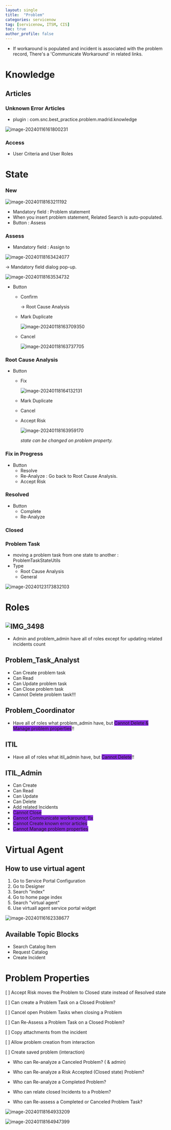 ```yaml
---
layout: single
title:  "Problem"
categories: servicenow
tag: [servicenow, ITSM, CIS]
toc: true
author_profile: false
---
```


- If workaround is populated and incident is associated with the problem record, There's a 'Communicate Workaround' in related links.

# Knowledge

## Articles
### Unknown Error Articles
- plugin : com.snc.best_practice.problem.madrid.knowledge

![image-20240116161800231](https://github.com/Moon-NaRi/Moon-Nari.github.io/blob/611c332dcb52e6037b4f0adf9b8e9d5fb4315677/images/2024-01-16-servicenow1/image-20240116161800231.png?raw=true)

### Access
- User Criteria and User Roles

# State
### New

![image-20240118163211192](https://github.com/Moon-NaRi/Moon-Nari.github.io/blob/81f188fe28c5ef0fa91f97e9e36cc6416f562ded/images/2024-01-16-servicenow1/image-20240118163211192.png?raw=true)

- Mandatory field : Problem statement
- When you insert problem statement, Related Search is auto-populated.
- Button : Assess



### Assess

- Mandatory field : Assign to

![image-20240118163424077](https://github.com/Moon-NaRi/Moon-Nari.github.io/blob/81f188fe28c5ef0fa91f97e9e36cc6416f562ded/images/2024-01-16-servicenow1/image-20240118163424077.png?raw=true)

 → Mandatory field dialog pop-up.

![image-20240118163534732](https://github.com/Moon-NaRi/Moon-Nari.github.io/blob/81f188fe28c5ef0fa91f97e9e36cc6416f562ded/images/2024-01-16-servicenow1/image-20240118163534732.png?raw=true)

- Button

  - Confirm

    → Root Cause Analysis

  - Mark Duplicate

    ![image-20240118163709350](https://github.com/Moon-NaRi/Moon-Nari.github.io/blob/81f188fe28c5ef0fa91f97e9e36cc6416f562ded/images/2024-01-16-servicenow1/image-20240118163709350.png?raw=true)

  - Cancel

    ![image-20240118163737705](https://github.com/Moon-NaRi/Moon-Nari.github.io/blob/81f188fe28c5ef0fa91f97e9e36cc6416f562ded/images/2024-01-16-servicenow1/image-20240118163737705.png?raw=true)



### Root Cause Analysis

- Button

  - Fix

    ![image-20240118164132131](https://github.com/Moon-NaRi/Moon-Nari.github.io/blob/81f188fe28c5ef0fa91f97e9e36cc6416f562ded/images/2024-01-16-servicenow1/image-20240118164132131.png?raw=true)

  - Mark Duplicate

  - Cancel

  - Accept Risk

    ![image-20240118163959170](https://github.com/Moon-NaRi/Moon-Nari.github.io/blob/81f188fe28c5ef0fa91f97e9e36cc6416f562ded/images/2024-01-16-servicenow1/image-20240118163959170.png?raw=true)

    *state can be changed on problem property.*



### Fix in Progress

- Button
  - Resolve
  - Re-Analyze : Go back to Root Cause Analysis.
  - Accept Risk



### Resolved

- Button
  - Complete
  - Re-Analyze



### Closed



### Problem Task

- moving a problem task from one state to another : ProblemTaskStateUtils
- Type
  - Root Cause Analysis
  - General


![image-20240123173832103](C:\Users\User\Documents\Workspace\Moon-Nari.github.io\images\2024-01-16-servicenow1\image-20240123173832103.png?raw=true)

# Roles
## ![IMG_3498](https://github.com/Moon-NaRi/Moon-Nari.github.io/blob/611c332dcb52e6037b4f0adf9b8e9d5fb4315677/images/2024-01-16-servicenow1/IMG_3498.jpg?raw=true)

- Admin and problem_admin have all of roles except for updating related incidents count

## Problem_Task_Analyst

- Can Create problem task
- Can Read
- Can Update problem task
- Can Close problem task
- Cannot Delete problem task!!!

## Problem_Coordinator

- Have all of roles what problem_admin have, but <span style='background-color: #8A2BE2'>Cannot Delete & Manage problem properties</span>!!

## ITIL

- Have all of roles what itil_admin have, but <span style='background-color: #8A2BE2'>Cannot Delete</span>!!

## ITIL_Admin

- Can Create
- Can Read
- Can Update
- Can Delete
- Add related Incidents
- <span style='background-color: #8A2BE2'>Cannot Close</span>
- <span style='background-color: #8A2BE2'>Cannot Communicate workaround, fix</span>
- <span style='background-color: #8A2BE2'>Cannot Create known error articles</span>
- <span style='background-color: #8A2BE2'>Cannot Manage problem properties</span>



# Virtual Agent

## How to use virtual agent

1. Go to Service Portal Configuration
2. Go to Designer
3. Search "index"
4. Go to home page index
5. Search "virtual agent"
6. Use virtuall agent service portal widget

![image-20240116162338677](https://github.com/Moon-NaRi/Moon-Nari.github.io/blob/611c332dcb52e6037b4f0adf9b8e9d5fb4315677/images/2024-01-16-servicenow1/image-20240116162338677.png?raw=true)



## Available Topic Blocks

- Search Catalog Item
- Request Catalog
- Create Incident



# Problem Properties

[ ] Accept Risk moves the Problem to Closed state instead of Resolved state

[ ] Can create a Problem Task on a Closed Problem?

[ ] Cancel open Problem Tasks when closing a Problem

[ ] Can Re-Assess a Problem Task on a Closed Problem?

[ ] Copy attachments from the incident

[ ] Allow problem creation from interaction

[ ] Create saved problem (interaction)

- Who can Re-analyze a Canceled Problem? ( & admin)

- Who can Re-analyze a Risk Accepted (Closed state) Problem?
- Who can Re-analyze a Completed Problem?
- Who can relate closed Incidents to a Problem?
- Who can Re-assess a Completed or Canceled Problem Task?

![image-20240118164933209](https://github.com/Moon-NaRi/Moon-Nari.github.io/blob/81f188fe28c5ef0fa91f97e9e36cc6416f562ded/images/2024-01-16-servicenow1/image-20240118164933209.png?raw=true)

![image-20240118164947399](https://github.com/Moon-NaRi/Moon-Nari.github.io/blob/81f188fe28c5ef0fa91f97e9e36cc6416f562ded/images/2024-01-16-servicenow1/image-20240118164947399.png?raw=true)

  
